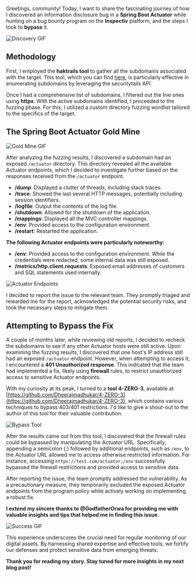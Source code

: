 Greetings, community! Today, I want to share the fascinating journey of how I discovered an information disclosure bug in a **Spring Boot Actuator** while hunting on a bug bounty program on the **Inspectiv** platform, and the steps I took to **bypass** it.

![Discovery GIF](/images/discovery.gif)

## Methodology

First, I employed the **haktrails tool** to gather all the subdomains associated with the target. This tool, which you can find [here](https://github.com/hakluke/haktrails), is particularly effective in enumerating subdomains by leveraging the securitytails API.

Once I had a comprehensive list of subdomains, I filtered out the live ones using **httpx**. With the active subdomains identified, I proceeded to the fuzzing phase. For this, I utilized a custom directory fuzzing wordlist tailored to the specifics of the target.

## The Spring Boot Actuator Gold Mine

![Gold Mine GIF](/images/goldmine.gif)

After analyzing the fuzzing results, I discovered a subdomain had an exposed `/actuator` directory. This directory revealed all the available Actuator endpoints, which I decided to investigate further based on the responses received from the `/actuator` endpoint.

- **/dump**: Displayed a clutter of threads, including stack traces.
- **/trace**: Showed the last several HTTP messages, potentially including session identifiers.
- **/logfile**: Output the contents of the log file.
- **/shutdown**: Allowed for the shutdown of the application.
- **/mappings**: Displayed all the MVC controller mappings.
- **/env**: Provided access to the configuration environment.
- **/restart**: Restarted the application.

**The following Actuator endpoints were particularly noteworthy:**

- **/env**: Provided access to the configuration environment. While the credentials were redacted, some internal data was still exposed.
- **/metrics/http.client.requests**: Exposed email addresses of customers and SQL statements used internally.

![Actuator Endpoints](/images/actuator-endpoints.png)

I decided to report the issue to the relevant team. They promptly triaged and rewarded me for the report, acknowledged the potential security risks, and took the necessary steps to mitigate them.

## Attempting to Bypass the Fix

A couple of months later, while reviewing old reports, I decided to recheck the subdomains to see if any other Actuator hosts were still active. Upon examining the fuzzing results, I discovered that one host's IP address still had an exposed `/actuator` endpoint. However, when attempting to access it, I encountered a **401 Unauthorized response**. This indicated that the team had implemented a fix, likely using **firewall** rules, to restrict unauthorized access to sensitive Actuator endpoints.

With my curiosity at its peak, I turned to a **tool 4-ZERO-3**, available at [https://github.com/Dheerajmadhukar/4-ZERO-3](https://github.com/Dheerajmadhukar/4-ZERO-3), which contains various techniques to bypass 403/401 restrictions. I'd like to give a shout-out to the author of this tool for their valuable contribution.

![Bypass Tool](/images/bypass-tool.png)

After the results came out from this tool, I discovered that the firewall rules could be bypassed by manipulating the Actuator URL. Specifically, appending a semicolon (;) followed by additional endpoints, such as `/env`, to the Actuator URL allowed me to access otherwise restricted information. For instance, accessing `https://test.com/actuator;/env` successfully bypassed the firewall restrictions and provided access to sensitive data.

After reporting the issue, the team promptly addressed the vulnerability. As a precautionary measure, they temporarily excluded the exposed Actuator endpoints from the program policy while actively working on implementing a robust fix.

**I extend my sincere thanks to @GodfatherOrwa for providing me with valuable insights and tips that helped me in finding this issue.**

![Success GIF](/images/success-celebration.gif)

This experience underscores the crucial need for regular monitoring of our digital assets. By harnessing shared expertise and effective tools, we fortify our defenses and protect sensitive data from emerging threats.

**Thank you for reading my story. Stay tuned for more insights in my next blog post!**
